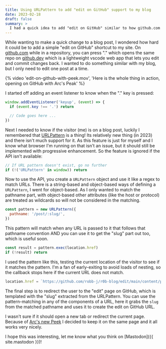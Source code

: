 ```yaml
---
title: Using URLPattern to add "edit on GitHub" support to my blog
date: 2023-02-18
draft: false
summary: >
  I had a quick idea to add "edit on GitHub" similar to how github.com uses the "." shortcut to open github.dev
---
```


While wanting to make a quick change to a blog post, I wondered how hard it could be to add a simple "edit on GitHub" shortcut to my site.
On [github.com](https://github.com) while in a repository, you can press "." which opens the same repo on [github.dev](https://github.dev) which is a lightweight vscode web app that lets you edit and commit changes back. I wanted to do something similar with my blog, but I only need to edit one post at a time.

{% video 'edit-on-github-with-peek.mov', 'Here is the whole thing in action, opening on GitHub with Arc\'s Peak' %}

I started off adding an event listener to know when the "." key is pressed:

```js
window.addEventListener('keyup', (event) => {
  if (event.key !== '.') return

  // Code goes here ...
})
```

Next I needed to know if the visitor (me) is on a blog post, luckily I remembered that [URLPattern](https://developer.mozilla.org/en-US/docs/Web/API/URLPattern) is a thing!
Its relatively new thing (in 2023) and there isn't much support for it. As this feature is just for myself and I know what browser I'm running on that isn't an issue, but it should still be implemented with progressive enhancement. So the feature is ignored if the API isn't available:

```js
// If URL pattern doesn't exist, go no further
if (!('URLPattern' in window)) return
```

Now to use the API, you create a `URLPattern` object and use it like a regex to match URLs. There is a string-based and object-based ways of defining a `URLPattern`, I went for object-based. As I only wanted to match the pathname part, with object-based other attributes (like the host or protocol) are treated as wildcards so will not be considered in the matching.

```js
const pattern = new URLPattern({
  pathname: '/post/:slug/',
})
```

This pattern will match when any URL is passed to it that follows that pathname convention AND you can use it to get the "slug" part out too, which is useful soon.

```js
const result = pattern.exec(location.href)
if (!result) return
```

I used the pattern like this, testing the current location of the visitor to see if it matches the pattern. I'm a fan of early-exiting to avoid loads of nesting, so the callback stops here if the current URL does not match.

```js
location.href = `https://github.com/robb-j/r0b-blog/edit/main/content/post/${result.pathname.groups.slug}.md`
```

The final step is to redirect the user to the "edit" page on GitHub, which is templated with the "slug" extracted from the URLPattern. You can use the pattern-matching in any of the components of a URL, here it grabs the `slug` from the matched pathname and uses it to create the edit on GitHub URL.

I wasn't sure if it should open a new tab or redirect the current page. Because of [Arc's new Peek](https://www.youtube.com/watch?v=biPlFWl64ws) I decided to keep it on the same page and it all works very nicely.

I hope this was interesting, let me know what you think on [Mastodon]({{ site.mastodon }})!
